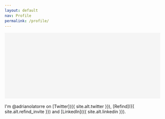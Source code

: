 ```yaml
---
layout: default
nav: Profile
permalink: /profile/
---
```


![](/-/profile/profile.png)

I'm @adrianolatorre on [Twitter]({{ site.alt.twitter }}), [Refind]({{ site.alt.refind_invite }}) and [LinkedIn]({{ site.alt.linkedin }}).

